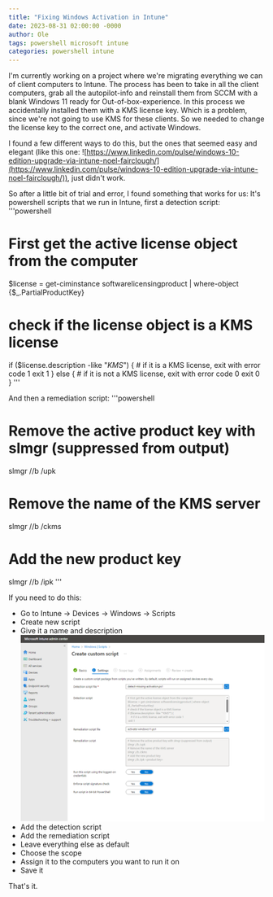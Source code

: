 ```yaml
---
title: "Fixing Windows Activation in Intune"
date: 2023-08-31 02:00:00 -0000
author: Ole
tags: powershell microsoft intune 
categories: powershell intune
---
```


I'm currently working on a project where we're migrating everything we can of client computers to Intune.
The process has been to take in all the client computers, grab all the autopilot-info and reinstall them from SCCM with a blank Windows 11 ready for Out-of-box-experience.
In this process we accidentally installed them with a KMS license key. Which is a problem, since we're not going to use KMS for these clients.
So we needed to change the license key to the correct one, and activate Windows.

I found a few different ways to do this, but the ones that seemed easy and elegant (like this one: ![https://www.linkedin.com/pulse/windows-10-edition-upgrade-via-intune-noel-fairclough/](https://www.linkedin.com/pulse/windows-10-edition-upgrade-via-intune-noel-fairclough/)), just didn't work.

So after a little bit of trial and error, I found something that works for us:
It's powershell scripts that we run in Intune, first a detection script:
'''powershell
# First get the active license object from the computer
$license = get-ciminstance softwarelicensingproduct | where-object {$_.PartialProductKey}
# check if the license object is a KMS license
if ($license.description -like "*KMS*") {
    # if it is a KMS license, exit with error code 1
 exit 1
} else {
    # if it is not a KMS license, exit with error code 0
 exit 0
}
'''

And then a remediation script:
'''powershell
# Remove the active product key with slmgr (suppressed from output)
slmgr //b /upk
# Remove the name of the KMS server 
slmgr //b /ckms
# Add the new product key
slmgr //b /ipk <product key>
'''


If you need to do this:
* Go to Intune -> Devices -> Windows -> Scripts
* Create new script
* Give it a name and description
![Intune script](/pictures/windowsactivation/intunewindowsactivation.png)
* Add the detection script
* Add the remediation script
* Leave everything else as default
* Choose the scope
* Assign it to the computers you want to run it on
* Save it
  
That's it. 


